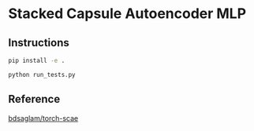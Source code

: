 # Stacked Capsule Autoencoder MLP

## Instructions

```bash
pip install -e .

python run_tests.py

```


## Reference

[bdsaglam/torch-scae](https://github.com/bdsaglam/torch-scae)
